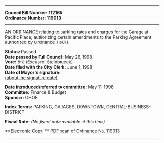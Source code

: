 * * * * *  
  
**Council Bill Number: [](#h0)[](#h2)112165**   
**Ordinance Number: 119013**  
  
* * * * *  
  
AN ORDINANCE relating to parking rates and charges for the Garage at Pacific Place; authorizing certain amendments to the Parking Agreement authorized by Ordinance 118011.  
  
**Status:** Passed   
**Date passed by Full Council:** May 26, 1998   
**Vote:** 8-0 (Excused: Steinbrueck)   
**Date filed with the City Clerk:** June 1, 1998   
**Date of Mayor's signature:**   
[(about the signature date)](/~public/approvaldate.htm)   
  
  
**Date introduced/referred to committee:** May 11, 1998   
**Committee:** Finance & Budget   
**Sponsor:** CHOE   
  
**Index Terms:** PARKING, GARAGES, DOWNTOWN, CENTRAL-BUSINESS-DISTRICT  
  
**Fiscal Note:** *(No fiscal note available at this time)*  
  
**Electronic Copy: ** [PDF scan of Ordinance No. 119013](/~archives/Ordinances/Ord_119013.pdf)  
  
* * * * *  
